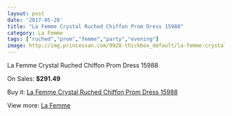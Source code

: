```yaml
---
layout: post
date: '2017-05-28'
title: "La Femme Crystal Ruched Chiffon Prom Dress 15988"
category: La Femme
tags: ["ruched","prom","femme","party","evening"]
image: http://img.princessan.com/9928-thickbox_default/la-femme-crystal-ruched-chiffon-prom-dress-15988.jpg
---
```

La Femme Crystal Ruched Chiffon Prom Dress 15988

On Sales: **$291.49**
<a href="https://www.princessan.com/en/la-femme/4306-la-femme-crystal-ruched-chiffon-prom-dress-15988.html"><amp-img layout="responsive" width="600" height="600" src="//img.princessan.com/9928-thickbox_default/la-femme-crystal-ruched-chiffon-prom-dress-15988.jpg" alt="La Femme Crystal Ruched Chiffon Prom Dress 15988 0" /></a>
<a href="https://www.princessan.com/en/la-femme/4306-la-femme-crystal-ruched-chiffon-prom-dress-15988.html"><amp-img layout="responsive" width="600" height="600" src="//img.princessan.com/9930-thickbox_default/la-femme-crystal-ruched-chiffon-prom-dress-15988.jpg" alt="La Femme Crystal Ruched Chiffon Prom Dress 15988 1" /></a>
<a href="https://www.princessan.com/en/la-femme/4306-la-femme-crystal-ruched-chiffon-prom-dress-15988.html"><amp-img layout="responsive" width="600" height="600" src="//img.princessan.com/9929-thickbox_default/la-femme-crystal-ruched-chiffon-prom-dress-15988.jpg" alt="La Femme Crystal Ruched Chiffon Prom Dress 15988 2" /></a>

Buy it: [La Femme Crystal Ruched Chiffon Prom Dress 15988](https://www.princessan.com/en/la-femme/4306-la-femme-crystal-ruched-chiffon-prom-dress-15988.html "La Femme Crystal Ruched Chiffon Prom Dress 15988")

View more: [La Femme](https://www.princessan.com/en/28-la-femme "La Femme")